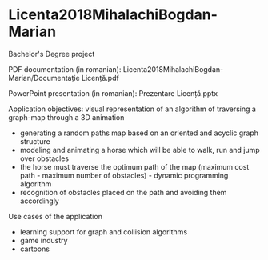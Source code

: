 # Licenta2018MihalachiBogdan-Marian
Bachelor's Degree project

PDF documentation (in romanian): Licenta2018MihalachiBogdan-Marian/Documentație Licență.pdf

PowerPoint presentation (in romanian): Prezentare Licență.pptx

Application objectives: visual representation of an algorithm of traversing a graph-map through a 3D animation
  - generating a random paths map based on an oriented and acyclic graph structure
  - modeling and animating a horse which will be able to walk, run and jump over obstacles
  - the horse must traverse the optimum path of the map (maximum cost path - maximum number of obstacles) - dynamic programming algorithm
  - recognition of obstacles placed on the path and avoiding them accordingly

Use cases of the application
  - learning support for graph and collision algorithms
  - game industry
  - cartoons
